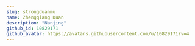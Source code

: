 ```yaml
---
slug: strongduanmu
name: Zhengqiang Duan
description: "Nanjing"
github_id: 10829171
github_avatar: https://avatars.githubusercontent.com/u/10829171?v=4
---
```



